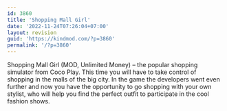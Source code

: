 ```yaml
---
id: 3860
title: 'Shopping Mall Girl'
date: '2022-11-24T07:26:04+07:00'
layout: revision
guid: 'https://kindmod.com/?p=3860'
permalink: '/?p=3860'
---
```


Shopping Mall Girl (MOD, Unlimited Money) – the popular shopping simulator from Coco Play. This time you will have to take control of shopping in the malls of the big city. In the game the developers went even further and now you have the opportunity to go shopping with your own stylist, who will help you find the perfect outfit to participate in the cool fashion shows.